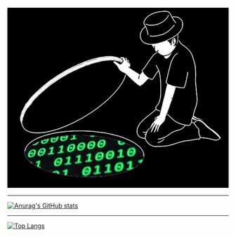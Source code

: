 ![image](code-man.png)

---

[![Anurag's GitHub stats](https://github-readme-stats.vercel.app/api?username=dengshenkk&show_icons=true&theme=vue)](https://github.com/dengshenkk/readme)

---

[![Top Langs](https://github-readme-stats.vercel.app/api/top-langs/?username=dengshenkk&layout=compact)](https://github.com/dengshenkk/readme)

